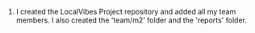 1. I created the LocalVibes Project repository and added all my team members. I also created the 'team/m2' folder and the 'reports' folder.
